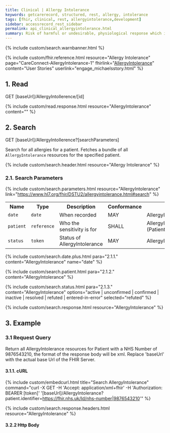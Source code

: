 ```yaml
---
title: Clinical | Allergy Intolerance
keywords: getcarerecord, structured, rest, allergy, intolerance
tags: [fhir, clinical, rest, allergyintolerance,development]
sidebar: accessrecord_rest_sidebar
permalink: api_clinical_allergyintolerance.html
summary: Risk of harmful or undesirable, physiological response which is unique to an individual and associated with exposure to a substance.
---
```

{% include custom/search.warnbanner.html %}

{% include custom/fhir.reference.html resource="Allergy Intolerance" page="CareConnect-AllergyIntolerance-1" fhirlink="[AllergyIntolerance](https://www.hl7.org/fhir/DSTU2/allergyintolerance.html)" content="User Stories" userlink="engage_michaelsstory.html" %}

## 1. Read ##

<div markdown="span" class="alert alert-success" role="alert">
GET [baseUrl]/AllergyIntollerence/[id]</div>

{% include custom/read.response.html resource="AllergyIntolerance" content="" %}

## 2. Search ##

<div markdown="span" class="alert alert-success" role="alert">
GET [baseUrl]/AllergyIntollerence?[searchParameters]</div>

Search for all allergies for a patient. Fetches a bundle of all `AllergyIntolerance` resources for the specified patient.

{% include custom/search.header.html resource="Allergy Intolerance" %}

### 2.1. Search Parameters ###

{% include custom/search.parameters.html resource="AllergyIntolerance"     link="https://www.hl7.org/fhir/DSTU2/allergyintolerance.html#search" %}

<table style="min-width:100%;width:100%">
<tr id="clinical">
    <th style="width:10%;">Name</th>
    <th style="width:15%;">Type</th>
    <th style="width:30%;">Description</th>
    <th style="width:5%;">Conformance</th>
    <th style="width:40%;">Path</th>
</tr>
<tr>
    <td><code class="highlighter-rouge">date</code></td>
    <td><code class="highlighter-rouge">date</code></td>
    <td>When recorded</td>
    <td>MAY</td>
    <td>AllergyIntolerance.recordedDate</td>
</tr>
<tr>
    <td><code class="highlighter-rouge">patient</code></td>
    <td><code class="highlighter-rouge">reference</code></td>
    <td>Who the sensitivity is for</td>
    <td>SHALL</td>
    <td>AllergyIntolerance.patient<br>(Patient)</td>
</tr>
<tr>
    <td><code class="highlighter-rouge">status</code></td>
    <td><code class="highlighter-rouge">token</code></td>
    <td>Status of AllergyIntolerance</td>
    <td>MAY</td>
    <td>AllergyIntolerance.status</td>
</tr>
</table>

<!--
Systems SHALL support the following search combinations:

* patient
-->

{% include custom/search.date.plus.html para="2.1.1." content="AllergyIntolerance" name="date" %}

{% include custom/search.patient.html para="2.1.2." content="AllergyIntolerance" %}

{% include custom/search.status.html para="2.1.3." content="AllergyIntolerance" options="active | unconfirmed | confirmed | inactive | resolved | refuted | entered-in-error" selected="refuted" %}

{% include custom/search.response.html resource="AllergyIntolerance" %}

## 3. Example ##

### 3.1 Request Query ###

Return all AllergyIntolerance resources for Patient with a NHS Number of 9876543210, the format of the response body will be xml. Replace 'baseUrl' with the actual base Url of the FHIR Server.

#### 3.1.1. cURL ####

{% include custom/embedcurl.html title="Search AllergyIntolerance" command="curl -X GET -H 'Accept: application/xml+fhir' -H 'Authorization: BEARER [token]'  '[baseUrl]/AllergyIntolerance?patient.identifier=https://fhir.nhs.uk/Id/nhs-number|9876543210'"  %}

{% include custom/search.response.headers.html resource="AllergyIntolerance" %}

#### 3.2.2 Http Body ####

<script src="https://gist.github.com/KevinMayfield/03827faae7031ca963dcc2b15fce450b.js"></script>
